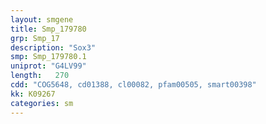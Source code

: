 ```yaml
---
layout: smgene
title: Smp_179780
grp: Smp_17
description: "Sox3"
smp: Smp_179780.1
uniprot: "G4LV99"
length:   270
cdd: "COG5648, cd01388, cl00082, pfam00505, smart00398"
kk: K09267
categories: sm
---
```

